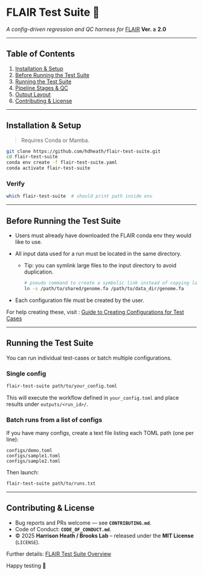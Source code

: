 # FLAIR Test Suite 🧪

*A config-driven regression and QC harness for*
[FLAIR](https://github.com/BrooksLabUCSC/flair) **Ver. ≥ 2.0**

---

## Table of Contents

1. [Installation & Setup](#installation--setup-single-step-conda--pip)
2. [Before Running the Test Suite](#before-running-the-test-suite)
3. [Running the Test Suite](#running-the-test-suite)
4. [Pipeline Stages & QC](#pipeline-stages--qc)
5. [Output Layout](#output-layout)
6. [Contributing & License](#contributing--license)

---

## Installation & Setup

> Requires Conda or Mamba.

```bash
git clone https://github.com/hdheath/flair-test-suite.git
cd flair-test-suite
conda env create -f flair-test-suite.yaml
conda activate flair-test-suite
```

### Verify

```bash
which flair-test-suite  # should print path inside env
```

---

## Before Running the Test Suite

* Users must already have downloaded the FLAIR conda env they would like to use.
* All input data used for a run must be located in the same directory.

  * Tip: you can symlink large files to the input directory to avoid duplication.

    ```bash
    # pseudo command to create a symbolic link instead of copying large files
    ln -s /path/to/shared/genome.fa /path/to/data_dir/genome.fa
    ```
* Each configuration file must be created by the user.

For help creating these, visit : 
[Guide to Creating Configurations for Test Cases](docs/configurations.md)

---

## Running the Test Suite

You can run individual test-cases or batch multiple configurations.

### Single config

```bash
flair-test-suite path/to/your_config.toml
```

This will execute the workflow defined in `your_config.toml` and place results under `outputs/<run_id>/`.

### Batch runs from a list of configs

If you have many configs, create a text file listing each TOML path (one per line):

```text
configs/demo.toml
configs/sample1.toml
configs/sample2.toml
```

Then launch:

```bash
flair-test-suite path/to/runs.txt
```

---

## Contributing & License

* Bug reports and PRs welcome — see **`CONTRIBUTING.md`**.
* Code of Conduct: **`CODE_OF_CONDUCT.md`**.
* © 2025 **Harrison Heath / Brooks Lab** – released under the **MIT License** (`LICENSE`).

Further details: [FLAIR Test Suite Overview](docs/overview.md)

Happy testing 🚀

